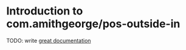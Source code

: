 # Introduction to com.amithgeorge/pos-outside-in

TODO: write [great documentation](http://jacobian.org/writing/what-to-write/)
